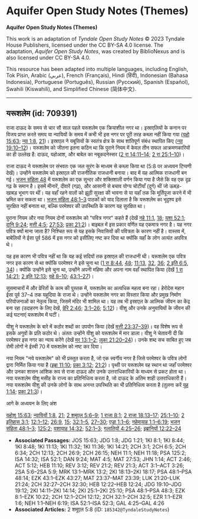 # Aquifer Open Study Notes (Themes)

**Aquifer Open Study Notes (Themes)**

This work is an adaptation of *Tyndale Open Study Notes* © 2023 Tyndale House Publishers, licensed under the CC BY\-SA 4\.0 license. The adaptation, *Aquifer Open Study Notes*, was created by BiblioNexus and is also licensed under CC BY\-SA 4\.0\.

This resource has been adapted into multiple languages, including English, Tok Pisin, Arabic (عربي), French (Français), Hindi (हिंदी), Indonesian (Bahasa Indonesia), Portuguese (Português), Russian (Русский), Spanish (Español), Swahili (Kiswahili), and Simplified Chinese (简体中文).



--------------------------------

## यरूशलेम (id: 709391)

राजा दाऊद के समय से चार सौ साल पहले यरूशलेम एक क्रियाशील नगर था। इस्राएलियों के कनान पर विजय प्राप्त करते समय या न्यायियों के समय में कभी भी इस नगर पर पूरी तरह कब्ज़ा नहीं किया गया ([यहो 15:63](https://ref.ly/Josh15:63); [न्या 1:8](https://ref.ly/Judg1:8), [21](https://ref.ly/Judg1:21))। इस्राएल ने यबूसियों के स्वतंत्र क्षेत्र के साथ शांतिपूर्ण संबंध स्थापित किए ([न्या 19:10–12](https://ref.ly/Judg19:10-Judg19:12))। यरूशलेम को जीतना इतना कठिन था कि पुराने नियम में केवल तीन सफल आक्रमणकारियों का ही उल्लेख है: दाऊद, यहोआश, और बाबेल का नबूकदनेस्सर ([2 रा 14:11–14](https://ref.ly/2Kgs14:11-2Kgs14:14); [2 रा 25:1–10](https://ref.ly/2Kgs25:1-2Kgs25:10))।

राजा दाऊद ने यरूशलेम पर संभवतः एक जल सुरंग के माध्यम से कब्ज़ा किया था (5:8 पर अध्ययन टिप्पणी देखें)। उन्होंने यरूशलेम को इस्राएल की राजनीतिक राजधानी बनाया। बाद में यह आत्मिक राजधानी बन गई। [भजन संहिता 48](https://ref.ly/Ps48:1-Ps48:14) में यरूशलेम का एक सुन्दर और शक्तिशाली वर्णन किया गया है जैसे कि वह एक दृढ़ गढ़ के समान है। इसमें मीनारें, दीवारें (गढ़), और आसानी से बचाव योग्य चोटीयाँ (दुर्ग) थीं जो ऊबड़\-खाबड़ भूभाग पर थीं। यह वहाँ रहने वालों को झूठी सुरक्षा की भावना से या यहाँ तक कि मूर्तिपूजा करने में भी भ्रमित कर सकता था। [भजन संहिता 48:1–3](https://ref.ly/Ps48:1-Ps48:3) पाठकों को याद दिलाता है कि यरूशलेम का भूदृश्य इसे सुरक्षित नहीं बनाता था, बल्कि परमेश्वर की उपस्थिति के कारण यह सुरक्षित था।

पुराना नियम और नया नियम दोनों यरूशलेम को "पवित्र नगर" कहते हैं (देखें [नहे 11:1](https://ref.ly/Neh11:1), [18](https://ref.ly/Neh11:18); [यशा 52:1](https://ref.ly/Isa52:1); [दानि 9:24](https://ref.ly/Dan9:24); [मत्ती 4:5](https://ref.ly/Matt4:5); [27:53](https://ref.ly/Matt27:53); [प्रका 21:2](https://ref.ly/Rev21:2))। बाइबल में इस प्रकार वर्णित यह एकमात्र नगर है। यह नगर पवित्र क्यों माना जाता है? निश्चित रूप से यह इसके निवासियों की पवित्रता के कारण नहीं है। वास्तव में, बाबेलियों ने ईसा पूर्व 586 में इस नगर को इसीलिए नष्ट कर दिया था क्योंकि यहाँ के लोग अत्यंत अपवित्र थे।

यह इस कारण भी पवित्र नहीं था कि यह कई सदियों तक इस्राएल की राजधानी थी। यरूशलेम एक पवित्र नगर इस कारण से था क्योंकि परमेश्वर ने इसे चुना था ([1 रा 8:44](https://ref.ly/1Kgs8:44), [48](https://ref.ly/1Kgs8:48); [11:13](https://ref.ly/1Kgs11:13), [32](https://ref.ly/1Kgs11:32), [36](https://ref.ly/1Kgs11:36); [2 इति 6:5](https://ref.ly/2Chr6:5), [34](https://ref.ly/2Chr6:34))। क्योंकि उन्होंने इसे चुना था, उन्होंने अपनी महिमा और अपना नाम वहाँ स्थापित किया (देखें [1 रा 14:21](https://ref.ly/1Kgs14:21); [2 इति 12:13](https://ref.ly/2Chr12:13); [यहे 8–10](https://ref.ly/Ezek8:1-Ezek10:22); [43:1–27](https://ref.ly/Ezek43:1-Ezek43:27))।

सुसमाचारों में और प्रेरितों के काम की पुस्तक में, यरूशलेम का अत्यधिक महत्व बना रहा। हेरोदेस महान ईसा पूर्व 37–4 तक यहूदिया के राजा थे। उन्होंने यरूशलेम नगर का विस्तार किया और प्रमुख निर्माण परियोजनाओं का नेतृत्व किया, जिसमें मंदिर भी शामिल था। यह तब भी इस्राएल के आत्मिक जीवन का केंद्र बना रहा (उदाहरण के लिए देखें, [प्रेरि 2:46](https://ref.ly/Acts2:46); [3:1–26](https://ref.ly/Acts3:1-Acts3:26); [5:12](https://ref.ly/Acts5:12))। यीशु और उनके अनुयायियों के जीवन की कई घटनाएं यरूशलेम में घटीं।

यीशु ने यरूशलेम के बारे में कठोर शब्दों का उपयोग किया (देखें [मत्ती 23:37–39](https://ref.ly/Matt23:37-Matt23:39))। वह विशेष रूप से इसके अगुवों के प्रति कठोर थे। अंततः उन्होंने यीशु को यरूशलेम में मार डाला। यीशु ने चेतावनी दी कि परमेश्वर इस नगर का न्याय करेंगे (देखें [मर 13:1–2](https://ref.ly/Mark13:1-Mark13:2); [लूका 21:20–24](https://ref.ly/Luke21:20-Luke21:24))। उनके शब्द सच साबित हुए जब रोमी लोगों ने ईस्वी 70 में यरूशलेम को नष्ट कर दिया।

नया नियम "नये यरूशलेम" को भी प्रस्तुत करता है, जो एक स्वर्गीय नगर है जिसे परमेश्वर के पवित्र लोगों द्वारा निर्मित किया गया है ([इब्रा 11:10](https://ref.ly/Heb11:10); [प्रका 3:12](https://ref.ly/Rev3:12); [21:2](https://ref.ly/Rev21:2))। पृथ्वी पर यरूशलेम वह स्थान था जहाँ परमेश्वर और उनका शासन आंशिक रूप से राजा दाऊद और उनके उत्तराधिकारियों के माध्यम से प्रकट होता था। नया यरूशलेम यीशु मसीह के राज्य का प्रतिनिधित्व करता है, जो दाऊद के अंतिम शाही उत्तराधिकारी हैं। नया यरूशलेम यीशु की उनके लोगों के साथ अनन्त उपस्थिति का भी प्रतिनिधित्व करता है (तुलना करें [यूह 1:14](https://ref.ly/John1:14); [प्रका 21:3](https://ref.ly/Rev21:3))।

आगे के अध्ययन के लिए अंश

[यहोशू 15:63](https://ref.ly/Josh15:63); [न्यायियों 1:8](https://ref.ly/Judg1:8), [21](https://ref.ly/Judg1:21); [2 शमूएल 5:6–9](https://ref.ly/2Sam5:6-2Sam5:9); [1 राजा 8:1](https://ref.ly/1Kgs8:1); [2 राजा 18:13–17](https://ref.ly/2Kgs18:13-2Kgs18:17); [25:1–10](https://ref.ly/2Kgs25:1-2Kgs25:10); [2 इतिहास 3:1](https://ref.ly/2Chr3:1); [12:1–12](https://ref.ly/2Chr12:1-2Chr12:12); [26:9](https://ref.ly/2Chr26:9), [15](https://ref.ly/2Chr26:15); [32:1–5](https://ref.ly/2Chr32:1-2Chr32:5), [27–30](https://ref.ly/2Chr32:27-2Chr32:30); [एज्रा 1:1–6](https://ref.ly/Ezra1:1-Ezra1:6); [नहेमायाह 1:1–6:19](https://ref.ly/Neh1:1-Neh6:19); [भजन संहिता 48:1–3](https://ref.ly/Ps48:1-Ps48:3); [125:2](https://ref.ly/Ps125:2); [यशायाह 14:32](https://ref.ly/Isa14:32); [52:1–3](https://ref.ly/Isa52:1-Isa52:3); [गलातियों 4:25–26](https://ref.ly/Gal4:25-Gal4:26); [इब्रानियों 12:22–24](https://ref.ly/Heb12:22-Heb12:24)

* **Associated Passages:** JOS 15:63; JDG 1:8; JDG 1:21; 1KI 8:1; 1KI 8:44; 1KI 8:48; 1KI 11:13; 1KI 11:32; 1KI 11:36; 1KI 14:21; 2CH 3:1; 2CH 6:5; 2CH 6:34; 2CH 12:13; 2CH 26:9; 2CH 26:15; NEH 11:1; NEH 11:18; PSA 125:2; ISA 14:32; ISA 52:1; DAN 9:24; MAT 4:5; MAT 27:53; JHN 1:14; ACT 2:46; ACT 5:12; HEB 11:10; REV 3:12; REV 21:2; REV 21:3; ACT 3:1–ACT 3:26; 2SA 5:6–2SA 5:9; MRK 13:1–MRK 13:2; 2KI 18:13–2KI 18:17; PSA 48:1–PSA 48:14; EZK 43:1–EZK 43:27; MAT 23:37–MAT 23:39; LUK 21:20–LUK 21:24; 2CH 32:27–2CH 32:30; HEB 12:22–HEB 12:24; JDG 19:10–JDG 19:12; 2KI 14:11–2KI 14:14; 2KI 25:1–2KI 25:10; PSA 48:1–PSA 48:3; EZK 8:1–EZK 10:22; 2CH 12:1–2CH 12:12; 2CH 32:1–2CH 32:5; EZR 1:1–EZR 1:6; NEH 1:1–NEH 6:19; ISA 52:1–ISA 52:3; GAL 4:25–GAL 4:26
* **Associated Articles:** 2 शमूएल 5:8 (ID: `185342@TyndaleStudyNotes`)

